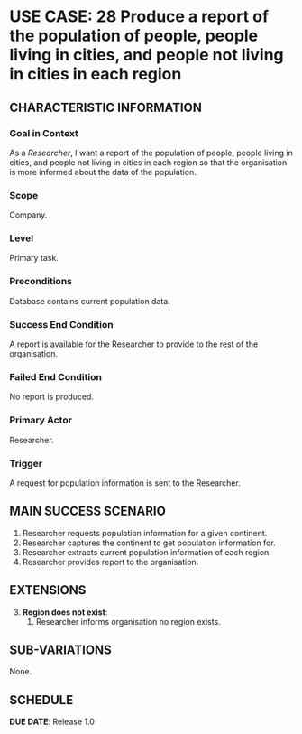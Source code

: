 # USE CASE: 28 Produce a report of the population of people, people living in cities, and people not living in cities in each region

## CHARACTERISTIC INFORMATION

### Goal in Context

As a *Researcher*, I want a report of the population of people, people living in cities, and people not living in cities in each region so that the organisation is more informed about the data of the population.

### Scope

Company.

### Level

Primary task.

### Preconditions

Database contains current population data.

### Success End Condition

A report is available for the Researcher to provide to the rest of the organisation.

### Failed End Condition

No report is produced.

### Primary Actor

Researcher.

### Trigger

A request for population information is sent to the Researcher.

## MAIN SUCCESS SCENARIO

1. Researcher requests population information for a given continent.
2. Researcher captures the continent to get population information for.
3. Researcher extracts current population information of each region. 
4. Researcher provides report to the organisation.

## EXTENSIONS

3. **Region does not exist**:
    1. Researcher informs organisation no region exists.

## SUB-VARIATIONS

None.

## SCHEDULE

**DUE DATE**: Release 1.0
